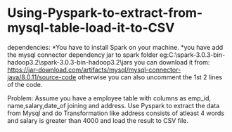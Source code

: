 # Using-Pyspark-to-extract-from-mysql-table-load-it-to-CSV

dependencies:
*You have to install Spark on your machine.
*you have add the mysql connector dependency jar to spark folder
    eg:C:\spark-3.0.3-bin-hadoop3.2\spark-3.0.3-bin-hadoop3.2\jars
    you can download it from:
    https://jar-download.com/artifacts/mysql/mysql-connector-java/8.0.11/source-code
    otherwise you can also uncomment the 1st 2 lines of the code.

Problem:
Assume you have a employee table with columns as emp_id, name,salary,date_of joining and address.
Use Pyspark to extract the data from Mysql and do Transformation like
address consists of atleast 4 words and salary is greater than 4000 and
load the result to CSV file.
